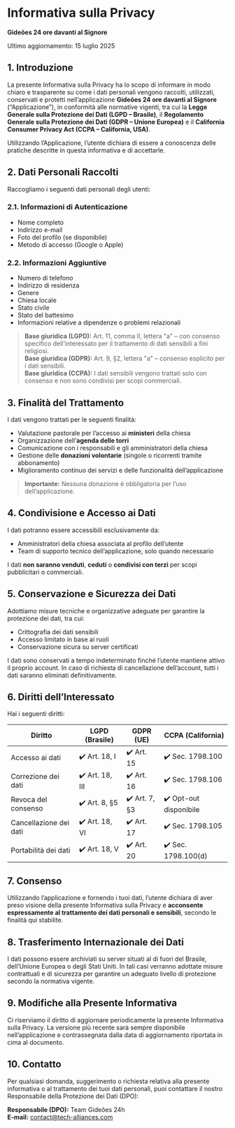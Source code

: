 # Informativa sulla Privacy

**Gideões 24 ore davanti al Signore**

Ultimo aggiornamento: 15 luglio 2025

## 1. Introduzione

La presente Informativa sulla Privacy ha lo scopo di informare in modo chiaro e trasparente su come i dati personali vengono raccolti, utilizzati, conservati e protetti nell’applicazione **Gideões 24 ore davanti al Signore** (“Applicazione”), in conformità alle normative vigenti, tra cui la **Legge Generale sulla Protezione dei Dati (LGPD – Brasile)**, il **Regolamento Generale sulla Protezione dei Dati (GDPR – Unione Europea)** e il **California Consumer Privacy Act (CCPA – California, USA)**.

Utilizzando l’Applicazione, l’utente dichiara di essere a conoscenza delle pratiche descritte in questa informativa e di accettarle.

## 2. Dati Personali Raccolti

Raccogliamo i seguenti dati personali degli utenti:

### 2.1. Informazioni di Autenticazione

- Nome completo  
- Indirizzo e-mail  
- Foto del profilo (se disponibile)  
- Metodo di accesso (Google o Apple)

### 2.2. Informazioni Aggiuntive

- Numero di telefono  
- Indirizzo di residenza  
- Genere  
- Chiesa locale  
- Stato civile  
- Stato del battesimo  
- Informazioni relative a dipendenze o problemi relazionali

> **Base giuridica (LGPD):** Art. 11, comma II, lettera "a" – con consenso specifico dell’interessato per il trattamento di dati sensibili a fini religiosi.  
> **Base giuridica (GDPR):** Art. 9, §2, lettera "a" – consenso esplicito per i dati sensibili.  
> **Base giuridica (CCPA):** I dati sensibili vengono trattati solo con consenso e non sono condivisi per scopi commerciali.

## 3. Finalità del Trattamento

I dati vengono trattati per le seguenti finalità:

- Valutazione pastorale per l’accesso ai **ministeri** della chiesa  
- Organizzazione dell’**agenda delle torri**  
- Comunicazione con i responsabili e gli amministratori della chiesa  
- Gestione delle **donazioni volontarie** (singole o ricorrenti tramite abbonamento)  
- Miglioramento continuo dei servizi e delle funzionalità dell’applicazione

> **Importante:** Nessuna donazione è obbligatoria per l’uso dell’applicazione.

## 4. Condivisione e Accesso ai Dati

I dati potranno essere accessibili esclusivamente da:

- Amministratori della chiesa associata al profilo dell’utente  
- Team di supporto tecnico dell’applicazione, solo quando necessario

I dati **non saranno venduti**, **ceduti** o **condivisi con terzi** per scopi pubblicitari o commerciali.

## 5. Conservazione e Sicurezza dei Dati

Adottiamo misure tecniche e organizzative adeguate per garantire la protezione dei dati, tra cui:

- Crittografia dei dati sensibili  
- Accesso limitato in base ai ruoli  
- Conservazione sicura su server certificati

I dati sono conservati a tempo indeterminato finché l’utente mantiene attivo il proprio account. In caso di richiesta di cancellazione dell’account, tutti i dati saranno eliminati definitivamente.

## 6. Diritti dell’Interessato

Hai i seguenti diritti:

|Diritto|LGPD (Brasile)|GDPR (UE)|CCPA (California)|
|--|--|--|--|
| Accesso ai dati |✔️ Art. 18, I |✔️ Art. 15 |✔️ Sec. 1798.100 |
| Correzione dei dati |✔️ Art. 18, III |✔️ Art. 16 |✔️ Sec. 1798.106 |
| Revoca del consenso |✔️ Art. 8, §5 |✔️ Art. 7, §3 |✔️ Opt-out disponibile |
| Cancellazione dei dati |✔️ Art. 18, VI |✔️ Art. 17 |✔️ Sec. 1798.105 |
| Portabilità dei dati |✔️ Art. 18, V |✔️ Art. 20 |✔️ Sec. 1798.100(d) |

## 7. Consenso

Utilizzando l’applicazione e fornendo i tuoi dati, l’utente dichiara di aver preso visione della presente Informativa sulla Privacy e **acconsente espressamente al trattamento dei dati personali e sensibili**, secondo le finalità qui stabilite.

## 8. Trasferimento Internazionale dei Dati

I dati possono essere archiviati su server situati al di fuori del Brasile, dell’Unione Europea o degli Stati Uniti. In tali casi verranno adottate misure contrattuali e di sicurezza per garantire un adeguato livello di protezione secondo la normativa vigente.

## 9. Modifiche alla Presente Informativa

Ci riserviamo il diritto di aggiornare periodicamente la presente Informativa sulla Privacy. La versione più recente sarà sempre disponibile nell’applicazione e contrassegnata dalla data di aggiornamento riportata in cima al documento.

## 10. Contatto

Per qualsiasi domanda, suggerimento o richiesta relativa alla presente informativa o al trattamento dei tuoi dati personali, puoi contattare il nostro Responsabile della Protezione dei Dati (DPO):

**Responsabile (DPO):** Team Gideões 24h  
**E-mail:** contact@tech-alliances.com
